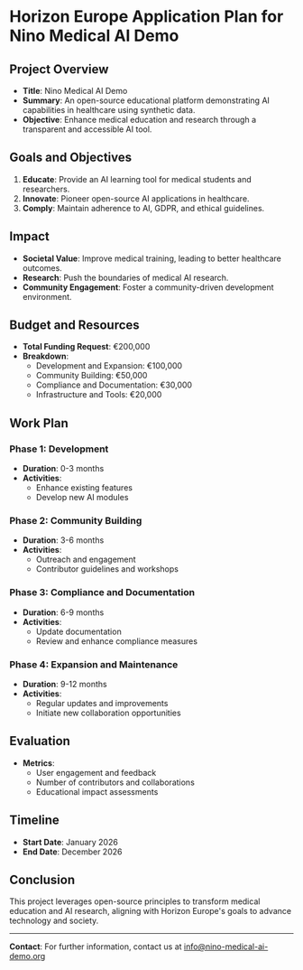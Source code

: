# Horizon Europe Application Plan for Nino Medical AI Demo

## Project Overview
- **Title**: Nino Medical AI Demo
- **Summary**: An open-source educational platform demonstrating AI capabilities in healthcare using synthetic data.
- **Objective**: Enhance medical education and research through a transparent and accessible AI tool.

## Goals and Objectives
1. **Educate**: Provide an AI learning tool for medical students and researchers.
2. **Innovate**: Pioneer open-source AI applications in healthcare.
3. **Comply**: Maintain adherence to AI, GDPR, and ethical guidelines.

## Impact
- **Societal Value**: Improve medical training, leading to better healthcare outcomes.
- **Research**: Push the boundaries of medical AI research.
- **Community Engagement**: Foster a community-driven development environment.

## Budget and Resources
- **Total Funding Request**: €200,000
- **Breakdown**:
  - Development and Expansion: €100,000
  - Community Building: €50,000
  - Compliance and Documentation: €30,000
  - Infrastructure and Tools: €20,000

## Work Plan
### Phase 1: Development
- **Duration**: 0-3 months
- **Activities**:
  - Enhance existing features
  - Develop new AI modules

### Phase 2: Community Building
- **Duration**: 3-6 months
- **Activities**:
  - Outreach and engagement
  - Contributor guidelines and workshops

### Phase 3: Compliance and Documentation
- **Duration**: 6-9 months
- **Activities**:
  - Update documentation
  - Review and enhance compliance measures

### Phase 4: Expansion and Maintenance
- **Duration**: 9-12 months
- **Activities**:
  - Regular updates and improvements
  - Initiate new collaboration opportunities

## Evaluation
- **Metrics**:
  - User engagement and feedback
  - Number of contributors and collaborations
  - Educational impact assessments

## Timeline
- **Start Date**: January 2026
- **End Date**: December 2026

## Conclusion
This project leverages open-source principles to transform medical education and AI research, aligning with Horizon Europe's goals to advance technology and society.

---
**Contact**: For further information, contact us at info@nino-medical-ai-demo.org
